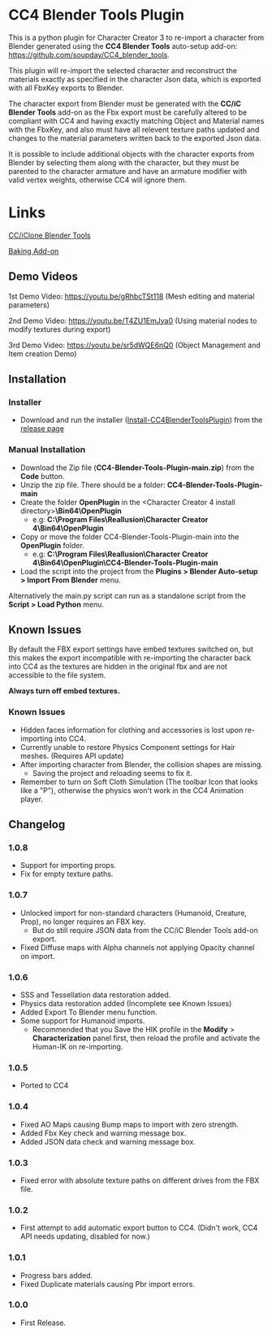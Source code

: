 # CC4 Blender Tools Plugin

This is a python plugin for Character Creator 3 to re-import a character from Blender generated using the **CC4 Blender Tools** auto-setup add-on: https://github.com/soupday/CC4_blender_tools.

This plugin will re-import the selected character and reconstruct the materials exactly as specified in the character Json data, which is exported with all FbxKey exports to Blender.

The character export from Blender must be generated with the **CC/iC Blender Tools** add-on as the Fbx export must be carefully altered to be compliant with CC4 and having exactly matching Object and Material names with the FbxKey, and also must have all relevent texture paths updated and changes to the material parameters written back to the exported Json data.

It is possible to include additional objects with the character exports from Blender by selecting them along with the character, but they must be parented to the character armature and have an armature modifier with valid vertex weights, otherwise CC4 will ignore them.

Links
=====
[CC/iClone Blender Tools](https://github.com/soupday/CC3_blender_tools)

[Baking Add-on](https://github.com/soupday/CC3_blender_bake)

## Demo Videos

1st Demo Video: https://youtu.be/gRhbcTSt118
(Mesh editing and material parameters)

2nd Demo Video: https://youtu.be/T4ZU1EmJya0
(Using material nodes to modify textures during export)

3rd Demo Video: https://youtu.be/sr5dWQE6nQ0
(Object Management and Item creation Demo)

## Installation

### Installer
- Download and run the installer ([Install-CC4BlenderToolsPlugin](https://github.com/soupday/CC4-Blender-Tools-Plugin/releases/download/1_0_6/Install-CC4BlenderToolsPlugin-1.0.6.exe)) from the [release page](https://github.com/soupday/CC4-Blender-Tools-Plugin/releases)

### Manual Installation
- Download the Zip file (__CC4-Blender-Tools-Plugin-main.zip__) from the **Code** button.
- Unzip the zip file. There should be a folder: **CC4-Blender-Tools-Plugin-main**
- Create the folder **OpenPlugin** in the <Character Creator 4 install directory>**\Bin64\OpenPlugin**
    - e.g: **C:\Program Files\Reallusion\Character Creator 4\Bin64\OpenPlugin**
- Copy or move the folder CC4-Blender-Tools-Plugin-main into the **OpenPlugin** folder.
    - e.g: **C:\Program Files\Reallusion\Character Creator 4\Bin64\OpenPlugin\CC4-Blender-Tools-Plugin-main**
- Load the script into the project from the **Plugins > Blender Auto-setup > Import From Blender** menu.

Alternatively the main.py script can run as a standalone script from the **Script > Load Python** menu.

## Known Issues

By default the FBX export settings have embed textures switched on, but this makes the export incompatible with re-importing the character back into CC4 as the textures are hidden in the original fbx and are not accessible to the file system.

**Always turn off embed textures.**

### Known Issues

- Hidden faces information for clothing and accessories is lost upon re-importing into CC4.
- Currently unable to restore Physics Component settings for Hair meshes. (Requires API update)
- After importing character from Blender, the collision shapes are missing.
    - Saving the project and reloading seems to fix it.
- Remember to turn on Soft Cloth Simulation (The toolbar Icon that looks like a "P"), otherwise the physics won't work in the CC4 Animation player.

## Changelog

### 1.0.8
- Support for importing props.
- Fix for empty texture paths.

### 1.0.7
- Unlocked import for non-standard characters (Humanoid, Creature, Prop), no longer requires an FBX key.
    - But do still require JSON data from the CC/iC Blender Tools add-on export.
- Fixed Diffuse maps with Alpha channels not applying Opacity channel on import.

### 1.0.6
- SSS and Tessellation data restoration added.
- Physics data restoration added (Incomplete see Known Issues)
- Added Export To Blender menu function.
- Some support for Humanoid imports.
    - Recommended that you Save the HIK profile in the **Modify** > **Characterization** panel first, then reload the profile and activate the Human-IK on re-importing.

### 1.0.5
- Ported to CC4

### 1.0.4
- Fixed AO Maps causing Bump maps to import with zero strength.
- Added Fbx Key check and warning message box.
- Added JSON data check and warning message box.

### 1.0.3
- Fixed error with absolute texture paths on different drives from the FBX file.

### 1.0.2
- First attempt to add automatic export button to CC4. (Didn't work, CC4 API needs updating, disabled for now.)

### 1.0.1
- Progress bars added.
- Fixed Duplicate materials causing Pbr import errors.

### 1.0.0
- First Release.


